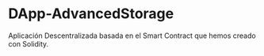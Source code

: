 # DApp-AdvancedStorage
Aplicación Descentralizada basada en el Smart Contract que hemos creado con Solidity.

